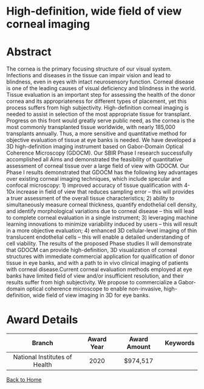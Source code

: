 
High-definition, wide field of view corneal imaging
===================================================

# Abstract


The cornea is the primary focusing structure of our visual system. Infections and diseases in the tissue can
impair vision and lead to blindness, even in eyes with intact neurosensory function. Corneal disease is one of
the leading causes of visual deficiency and blindness in the world. Tissue evaluation is an important step for
assessing the health of the donor cornea and its appropriateness for different types of placement, yet this
process suffers from high subjectivity. High-definition corneal imaging is needed to assist in selection of the
most appropriate tissue for transplant. Progress on this front would greatly serve public need, as the cornea is
the most commonly transplanted tissue worldwide, with nearly 185,000 transplants annually. Thus, a more
sensitive and quantitative method for objective evaluation of tissue at eye banks is needed.
We have developed a 3D high-definition imaging instrument based on Gabor-Domain Optical Coherence
Microscopy (GDOCM). Our SBIR Phase I research successfully accomplished all Aims and demonstrated the
feasibility of quantitative assessment of corneal tissue over a large field of view with GDOCM. Our Phase I results
demonstrated that GDOCM has the following key advantages over existing corneal imaging techniques, which
include specular and confocal microscopy: 1) improved accuracy of tissue qualification with 4-10x increase in
field of view that reduces sampling error – this will provides a truer assessment of the overall tissue
characteristics; 2) ability to simultaneously measure corneal thickness, quantify endothelial cell density, and
identify morphological variations due to corneal disease – this will lead to complete corneal evaluation in a single
instrument; 3) leveraging machine learning innovations to minimize variability induced by users – this will result
in a more objective evaluation; 4) enhanced 3D cellular-level imaging of thin translucent endothelial cells – this
will enable a detailed understanding of cell viability.
The results of the proposed Phase studies II will demonstrate that GDOCM can provide high-definition, 3D
visualization of corneal structures with immediate commercial application for qualification of donor tissue in eye
banks, and with a path to in vivo clinical imaging of patients with corneal disease.Current corneal evaluation methods employed at eye banks have limited field of view
and/or insufficient resolution, and their results suffer from high subjectivity. We propose to
commercialize a Gabor-domain optical coherence microscope to enable non-invasive,
high-definition, wide field of view imaging in 3D for eye banks.  

# Award Details

|Branch|Award Year|Award Amount|Keywords|
| :---: | :---: | :---: | :---: |
|National Institutes of Health|2020|$974,517||
  
  


[Back to Home](https://github.com/chrischow/dod_sbir_awards/Reports/JH/#2532)